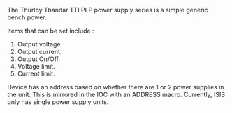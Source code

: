 The Thurlby Thandar TTI PLP power supply series is a simple generic bench power.

Items that can be set include :

1. Output voltage.
1. Output current.
1. Output On/Off.
1. Voltage limit.
1. Current limit.

Device has an address based on whether there are 1 or 2 power supplies in the unit. This is mirrored in the IOC with an ADDRESS macro. Currently, ISIS only has single power supply units.
